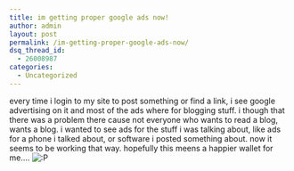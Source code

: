 ```yaml
---
title: im getting proper google ads now!
author: admin
layout: post
permalink: /im-getting-proper-google-ads-now/
dsq_thread_id:
  - 26008987
categories:
  - Uncategorized
---
```

every time i login to my site to post something or find a link, i see google advertising on it and most of the ads where for blogging stuff. i though that there was a problem there cause not everyone who wants to read a blog, wants a blog. i wanted to see ads for the stuff i was talking about, like ads for a phone i talked about, or software i posted something about. now it seems to be working that way. hopefully this meens a happier wallet for me&#8230;. <img src="http://blog.lotas-smartman.net/wp-includes/images/smilies/icon_razz.gif" alt=":P" class="wp-smiley" />